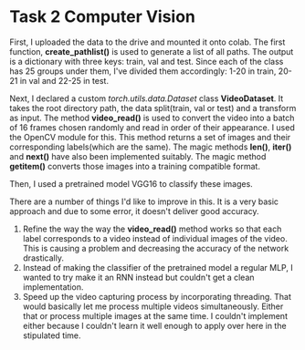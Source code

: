 # Task 2 Computer Vision

First, I uploaded the data to the drive and mounted it onto colab. The first function, __create_pathlist()__ is used to generate a list of all paths. The output is a dictionary with three keys: train, val and test. Since each of the class has 25 groups under them, I've divided them accordingly: 1-20 in train, 20-21 in val and 22-25 in test. 

Next, I declared a custom _torch.utils.data.Dataset_ class __VideoDataset__. It takes the root directory path, the data split(train, val or test) and a transform as input. 
The method __video_read()__ is used to convert the video into a batch of 16 frames chosen randomly and read in order of their appearance. I used the OpenCV module for this. This method returns a set of images and their corresponding labels(which are the same).
The magic methods **__len()__**, **__iter()__** and **__next()__** have also been implemented suitably.
The magic method **__getitem()__** converts those images into a training compatible format. 

Then, I used a pretrained model VGG16 to classify these images. 

There are a number of things I'd like to improve in this. It is a very basic approach and due to some error, it doesn't deliver good accuracy. 
1. Refine the way the way the __video_read()__ method works so that each label corresponds to a video instead of individual images of the video. This is causing a problem and decreasing the accuracy of the network drastically.
2. Instead of making the classifier of the pretrained model a regular MLP, I wanted to try make it an RNN instead but couldn't get a clean implementation. 
3. Speed up the video capturing process by incorporating threading. That would basically let me process multiple videos simultaneously. Either that or process multiple images at the same time. I couldn't implement either because I couldn't learn it well enough to apply over here in the stipulated time.
